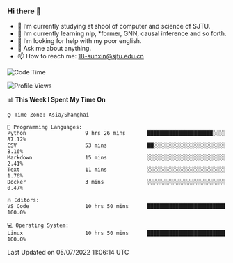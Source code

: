 ### Hi there 👋

<!--
**sunxin000/sunxin000** is a ✨ _special_ ✨ repository because its `README.md` (this file) appears on your GitHub profile.

Here are some ideas to get you started:

- 🔭 I’m currently working on ...
- 🌱 I’m currently learning ...
- 👯 I’m looking to collaborate on ...
- 🤔 I’m looking for help with ...
- 💬 Ask me about ...
- 📫 How to reach me: ...
- 😄 Pronouns: ...
- ⚡ Fun fact: ...
-->
- 🏫 I’m currently studying at shool of computer and science of SJTU.
- 🌱 I’m currently learning nlp, \*former, GNN, causal inference and so forth.
- 🤔 I’m looking for help with my poor english.
- 💬 Ask me about anything.
- 📫 How to reach me: 18-sunxin@sjtu.edu.cn
<!--START_SECTION:waka-->
![Code Time](http://img.shields.io/badge/Code%20Time-245%20hrs%203%20mins-blue)

![Profile Views](http://img.shields.io/badge/Profile%20Views-3-blue)

📊 **This Week I Spent My Time On** 

```text
⌚︎ Time Zone: Asia/Shanghai

💬 Programming Languages: 
Python                   9 hrs 26 mins       █████████████████████░░░░   87.12% 
CSV                      53 mins             ██░░░░░░░░░░░░░░░░░░░░░░░   8.16% 
Markdown                 15 mins             ░░░░░░░░░░░░░░░░░░░░░░░░░   2.41% 
Text                     11 mins             ░░░░░░░░░░░░░░░░░░░░░░░░░   1.76% 
Docker                   3 mins              ░░░░░░░░░░░░░░░░░░░░░░░░░   0.47%

🔥 Editors: 
VS Code                  10 hrs 50 mins      █████████████████████████   100.0%

💻 Operating System: 
Linux                    10 hrs 50 mins      █████████████████████████   100.0%

```


 Last Updated on 05/07/2022 11:06:14 UTC
<!--END_SECTION:waka-->
